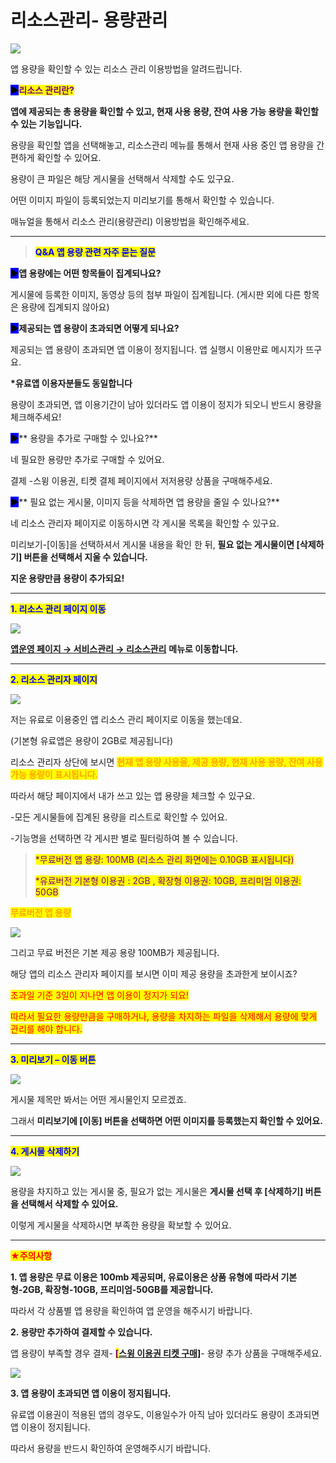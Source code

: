 # 리소스관리- 용량관리

![](https://wp.swing2app.co.kr/wp-content/uploads/2018/10/%EB%A6%AC%EC%86%8C%EC%8A%A4%EA%B4%80%EB%A6%AC%EC%A0%9C%EB%AA%A9.png)

앱 용량을 확인할 수 있는 리소스 관리 이용방법을 알려드립니다.

<mark style="background-color:blue;">**▶**</mark><mark style="color:purple;">**리소스 관리란?**</mark>

**앱에 제공되는 총 용량을 확인할 수 있고, 현재 사용 용량, 잔여 사용 가능 용량을 확인할 수 있는 기능입니다.**

용량을 확인할 앱을 선택해놓고, 리소스관리 메뉴를 통해서 현재 사용 중인 앱 용량을 간편하게 확인할 수 있어요.

용량이 큰 파일은 해당 게시물을 선택해서 삭제할 수도 있구요.

어떤 이미지 파일이 등록되었는지 미리보기를 통해서 확인할 수 있습니다.

매뉴얼을 통해서 리소스 관리(용량관리) 이용방법을 확인해주세요.

***

> <mark style="color:blue;">**Q\&A 앱 용량 관련 자주 묻는 질문**</mark>

<mark style="background-color:blue;">**▶**</mark>**앱 용량에는 어떤 항목들이 집계되나요?**

게시물에 등록한 이미지, 동영상 등의 첨부 파일이 집계됩니다. (게시판 외에 다른 항목은 용량에 집계되지 않아요)



<mark style="background-color:blue;">**▶**</mark>**제공되는 앱 용량이 초과되면 어떻게 되나요?**

제공되는 앱 용량이 초과되면 앱 이용이 정지됩니다. 앱 실행시 이용만료 메시지가 뜨구요.

**\*유료앱 이용자분들도 동일합니다**

용량이 초과되면, 앱 이용기간이 남아 있더라도 앱 이용이 정지가 되오니 반드시 용량을 체크해주세요!



<mark style="background-color:blue;">**▶**</mark>** 용량을 추가로 구매할 수 있나요?**

네 필요한 용량만 추가로 구매할 수 있어요.

결제 -스윙 이용권, 티켓 결제 페이지에서 저저용량 상품을 구매해주세요.



<mark style="background-color:blue;">**▶**</mark>** 필요 없는 게시물, 이미지 등을 삭제하면 앱 용량을 줄일 수 있나요?**

네 리소스 관리자 페이지로 이동하시면 각 게시물 목록을 확인할 수 있구요.

미리보기-\[이동]을 선택하셔서 게시물 내용을 확인 한 뒤, **필요 없는 게시물이면 \[삭제하기] 버튼을 선택해서 지울 수 있습니다.**

**지운 용량만큼 용량이 추가되요!**

***

<mark style="color:blue;">**1. 리소스 관리 페이지 이동**</mark>

![](https://wp.swing2app.co.kr/wp-content/uploads/2018/10/%EB%A6%AC%EC%86%8C%EC%8A%A4new%EC%82%AC%EC%9D%B4%EC%A6%88%EC%88%98%EC%A0%95.png)

[**앱운영 페이지 → 서비스관리 → 리소스관리**](http://www.swing2app.co.kr/view/storage\_manager) **메뉴로 이동합니다.**

***

<mark style="color:blue;">**2. 리소스 관리자 페이지**</mark>

![](https://wp.swing2app.co.kr/wp-content/uploads/2018/10/%EB%A6%AC%EC%86%8C%EC%8A%A4%EA%B4%80%EB%A6%AC2\_18.09.png)

저는 유료로 이용중인 앱 리소스 관리 페이지로 이동을 했는데요.&#x20;

(기본형 유료앱은 용량이 2GB로 제공됩니다)

리소스 관리자 상단에 보시면 <mark style="color:orange;">**현재 앱 용량 사용율, 제공 용량, 현재 사용 용량, 잔여 사용가능 용량이 표시됩니다.**</mark>

따라서 해당 페이지에서 내가 쓰고 있는 앱 용량을 체크할 수 있구요.

\-모든 게시물들에 집계된 용량을 리스트로 확인할 수 있어요.

\-기능명을 선택하면 각 게시판 별로 필터링하여 볼 수 있습니다.

> <mark style="color:purple;">\*무료버전 앱 용량: 100MB (리소스 관리 화면에는 0.10GB 표시됩니다)</mark>
>
> <mark style="color:purple;">\*유료버전 기본형 이용권 : 2GB , 확장형 이용권: 10GB,  프리미엄 이용권: 50GB</mark>&#x20;
>
> <mark style="color:purple;"></mark>

<mark style="color:orange;">**무료버전 앱 용량**</mark>

![](https://wp.swing2app.co.kr/wp-content/uploads/2018/10/%EB%A6%AC%EC%86%8C%EC%8A%A4%EA%B4%80%EB%A6%AC3.png)

그리고 무료 버전은 기본 제공 용량 100MB가 제공됩니다.

해당 앱의 리소스 관리자 페이지를 보시면 이미 제공 용량을  초과한게 보이시죠?

<mark style="color:red;">초과일 기준 3일이 지나면 앱 이용이 정지가 되요!</mark>

<mark style="color:red;">따라서 필요한 용량만큼을 구매하거나,  용량을 차지하는 파일을 삭제해서 용량에 맞게 관리를 해야 합니다.</mark>

***

<mark style="color:blue;">**3. 미리보기 – 이동 버튼**</mark>

![](https://wp.swing2app.co.kr/wp-content/uploads/2018/10/%EB%A6%AC%EC%86%8C%EC%8A%A4%EA%B4%80%EB%A6%AC3\_18.09.png)

게시물 제목만 봐서는 어떤 게시물인지 모르겠죠.

그래서 **미리보기에 \[이동] 버튼을 선택하면 어떤 이미지를 등록했는지 확인할 수 있어요.**

****

<mark style="color:blue;">**4. 게시물 삭제하기**</mark>

![](https://wp.swing2app.co.kr/wp-content/uploads/2018/10/%EB%A6%AC%EC%86%8C%EC%8A%A4%EA%B4%80%EB%A6%AC4\_18.09.png)

용량을 차지하고 있는 게시물 중, 필요가 없는 게시물은 **게시물 선택 후 \[삭제하기] 버튼을 선택해서 삭제할 수 있어요.**

이렇게 게시물을 삭제하시면 부족한 용량을 확보할 수 있어요.

***

<mark style="color:red;">**★주의사항**</mark>

**1. 앱 용량은 무료 이용은 100mb 제공되며, 유료이용은 상품 유형에 따라서 기본형-2GB, 확장형-10GB, 프리미엄-50GB를 제공합니다.**

따라서 각 상품별 앱 용량을 확인하여 앱 운영을 해주시기 바랍니다.

**2. 용량만 추가하여 결제할 수 있습니다.**

앱 용량이 부족할 경우 결제- [<mark style="color:purple;">**\[**</mark>**스윙 이용권 티켓 구매\]**](http://www.swing2app.co.kr/view/shop\_list)- 용량 추가 상품을 구매해주세요.

![](https://wp.swing2app.co.kr/wp-content/uploads/2018/10/%EC%BA%A1%EC%B2%9822-5.png)

**3. 앱 용량이 초과되면 앱 이용이 정지됩니다.**

유료앱 이용권이 적용된 앱의 경우도, 이용일수가 아직 남아 있더라도 용량이 초과되면 앱 이용이 정지됩니다.

따라서 용량을 반드시 확인하여 운영해주시기 바랍니다.

